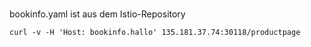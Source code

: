 # 

bookinfo.yaml ist aus dem Istio-Repository

~~~
curl -v -H 'Host: bookinfo.hallo' 135.181.37.74:30118/productpage
~~~

